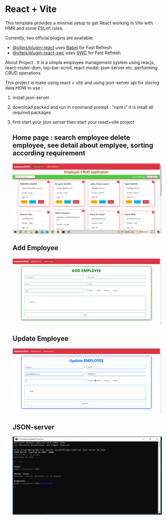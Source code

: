 # React + Vite

This template provides a minimal setup to get React working in Vite with HMR and some ESLint rules.

Currently, two official plugins are available:

- [@vitejs/plugin-react](https://github.com/vitejs/vite-plugin-react/blob/main/packages/plugin-react/README.md) uses [Babel](https://babeljs.io/) for Fast Refresh
- [@vitejs/plugin-react-swc](https://github.com/vitejs/vite-plugin-react-swc) uses [SWC](https://swc.rs/) for Fast Refresh

About Project : It is a simple employee management system using reacjs, react-router-dom, top-bar-scroll, react modal, json-server etc. performing CRUD operations

This project is make using react + vite and using json-server api for storing data 
HOW to use : 
1. install json-server
2. download packed and run in command prompt : "npm i"  it is insall all required packages
3. first start your json server then start your react+vite project

   <p text="center">
   <h2>Home page : search employee delete employee, see detail about emplyee, sorting according requirement </h2>
     <img src="./src/PictureFolder/home.PNG"  />
     <br>
    <h2> Add Employee </h2>
     <img src="./src/PictureFolder/add Employee.PNG"  />
      <br>
    <h2> Update Employee </h2>
     <img src="./src/PictureFolder/update Employee.PNG"  />
     <br>
    <h2> JSON-server </h2>
     <img src="./src/PictureFolder/jsonServer.PNG"  />
   </p>
